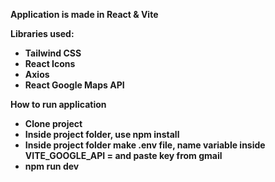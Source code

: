 <b>
   <p>Application is made in React & Vite</p>
   <p>Libraries used:</p>
   <ul>
      <li>Tailwind CSS</li>
      <li>React Icons</li>
      <li>Axios</li>
      <li>React Google Maps API</li>
   </ul>
 
   <p>How to run application</p>
   <ul>
      <li>Clone project</li>
      <li>Inside project folder, use npm install</li>
      <li>Inside project folder make .env file, name variable inside VITE_GOOGLE_API = and paste key from gmail</li>
      <li>npm run dev</li>
   </ul> 
</b>

